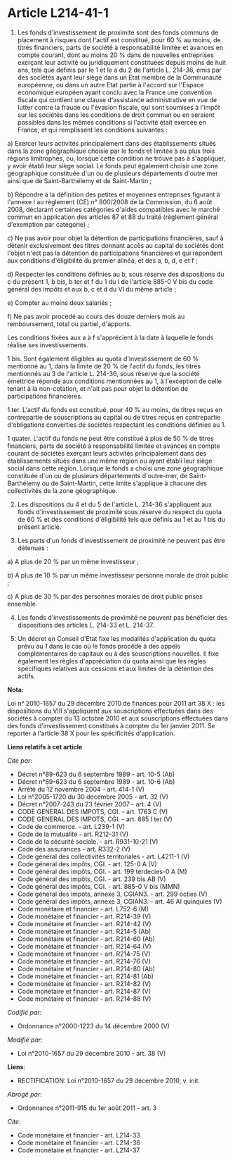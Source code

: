 # Article L214-41-1

1. Les fonds d'investissement de proximité sont des fonds communs de placement à risques dont l'actif est constitué, pour 60
% au moins, de titres financiers, parts de société à responsabilité limitée et avances en compte courant, dont au moins 20 %
dans de nouvelles entreprises exerçant leur activité ou juridiquement constituées depuis moins de huit ans, tels que définis
par le 1 et le a du 2 de l'article L. 214-36, émis par des sociétés ayant leur siège dans un Etat membre de la Communauté
européenne, ou dans un autre Etat partie à l'accord sur l'Espace économique européen ayant conclu avec la France une
convention fiscale qui contient une clause d'assistance administrative en vue de lutter contre la fraude ou l'évasion
fiscale, qui sont soumises à l'impôt sur les sociétés dans les conditions de droit commun ou en seraient passibles dans les
mêmes conditions si l'activité était exercée en France, et qui remplissent les conditions suivantes : 

a) Exercer leurs activités principalement dans des établissements situés dans la zone géographique choisie par le fonds et
limitée à au plus trois régions limitrophes, ou, lorsque cette condition ne trouve pas à s'appliquer, y avoir établi leur
siège social. Le fonds peut également choisir une zone géographique constituée d'un ou de plusieurs départements d'outre mer
ainsi que de Saint-Barthélemy et de Saint-Martin ; 

b) Répondre à la définition des petites et moyennes entreprises figurant à l'annexe I au règlement (CE) n° 800/2008 de la
Commission, du 6 août 2008, déclarant certaines catégories d'aides compatibles avec le marché commun en application des
articles 87 et 88 du traité (règlement général d'exemption par catégorie) ; 

c) Ne pas avoir pour objet la détention de participations financières, sauf à détenir exclusivement des titres donnant accès
au capital de sociétés dont l'objet n'est pas la détention de participations financières et qui répondent aux conditions
d'éligibilité du premier alinéa, et des a, b, d, e et f ;

d) Respecter les conditions définies au b, sous réserve des dispositions du c du présent 1, b bis, b ter et f du 1 du I de
l'article 885-0 V bis du code général des impôts et aux b, c et d du VI du même article ;

e) Compter au moins deux salariés ;

f) Ne pas avoir procédé au cours des douze derniers mois au remboursement, total ou partiel, d'apports. 

Les conditions fixées aux a à f s'apprécient à la date à laquelle le fonds réalise ses investissements. 

1 bis. Sont également éligibles au quota d'investissement de 60 % mentionné au 1, dans la limite de 20 % de l'actif du fonds,
les titres mentionnés au 3 de l'article L. 214-36, sous réserve que la société émettrice réponde aux conditions mentionnées
au 1, à l'exception de celle tenant à la non-cotation, et n'ait pas pour objet la détention de participations financières.

1 ter. L'actif du fonds est constitué, pour 40 % au moins, de titres reçus en contrepartie de souscriptions au capital ou de
titres reçus en contrepartie d'obligations converties de sociétés respectant les conditions définies au 1.

1 quater. L'actif du fonds ne peut être constitué à plus de 50 % de titres financiers, parts de société à responsabilité
limitée et avances en compte courant de sociétés exerçant leurs activités principalement dans des établissements situés dans
une même région ou ayant établi leur siège social dans cette région. Lorsque le fonds a choisi une zone géographique
constituée d'un ou de plusieurs départements d'outre-mer, de Saint-Barthélemy ou de Saint-Martin, cette limite s'applique à
chacune des collectivités de la zone géographique. 

2. Les dispositions du 4 et du 5 de l'article L. 214-36 s'appliquent aux fonds d'investissement de proximité sous réserve du
respect du quota de 60 % et des conditions d'éligibilité tels que définis au 1 et au 1 bis du présent article. 

3. Les parts d'un fonds d'investissement de proximité ne peuvent pas être détenues : 

a) A plus de 20 % par un même investisseur ; 

b) A plus de 10 % par un même investisseur personne morale de droit public ; 

c) A plus de 30 % par des personnes morales de droit public prises ensemble. 

4. Les fonds d'investissements de proximité ne peuvent pas bénéficier des dispositions des articles L. 214-33 et L. 214-37. 

5. Un décret en Conseil d'Etat fixe les modalités d'application du quota prévu au 1 dans le cas où le fonds procède à des
appels complémentaires de capitaux ou à des souscriptions nouvelles. Il fixe également les règles d'appréciation du quota
ainsi que les règles spécifiques relatives aux cessions et aux limites de la détention des actifs.

**Nota:**

Loi n° 2010-1657 du 29 décembre 2010 de finances pour 2011 art 38 X : les dispositions du VIII s'appliquent aux souscriptions
effectuées dans des sociétés à compter du 13 octobre 2010 et aux souscriptions effectuées dans des fonds d'investissement
constitués à compter du 1er janvier 2011. Se reporter à l'article 38 X pour les spécificités d'application.

**Liens relatifs à cet article**

_Cité par_:

  - Décret n°89-623 du 6 septembre 1989 - art. 10-5 (Ab)
  - Décret n°89-623 du 6 septembre 1989 - art. 10-6 (Ab)
  - Arrêté du 12 novembre 2004 - art. 414-1 (V)
  - Loi n°2005-1720 du 30 décembre 2005 - art. 32 (V)
  - Décret n°2007-243 du 23 février 2007 - art. 4 (V)
  - CODE GENERAL DES IMPOTS, CGI. - art. 1763 C (V)
  - CODE GENERAL DES IMPOTS, CGI. - art. 885 I ter (V)
  - Code de commerce. - art. L239-1 (V)
  - Code de la mutualité - art. R212-31 (V)
  - Code de la sécurité sociale. - art. R931-10-21 (V)
  - Code des assurances - art. R332-2 (V)
  - Code général des collectivités territoriales - art. L4211-1 (V)
  - Code général des impôts, CGI. - art. 125-0 A (V)
  - Code général des impôts, CGI. - art. 199 terdecies-0 A (M)
  - Code général des impôts, CGI. - art. 239 bis AB  (V)
  - Code général des impôts, CGI. - art. 885-0 V bis (MMN)
  - Code général des impôts, annexe 3, CGIAN3. - art. 299 octies (V)
  - Code général des impôts, annexe 3, CGIAN3. - art. 46 AI quinquies (V)
  - Code monétaire et financier - art. L752-6 (M)
  - Code monétaire et financier - art. R214-39 (V)
  - Code monétaire et financier - art. R214-42 (V)
  - Code monétaire et financier - art. R214-5 (Ab)
  - Code monétaire et financier - art. R214-60 (Ab)
  - Code monétaire et financier - art. R214-64 (V)
  - Code monétaire et financier - art. R214-75 (V)
  - Code monétaire et financier - art. R214-76 (V)
  - Code monétaire et financier - art. R214-80 (Ab)
  - Code monétaire et financier - art. R214-81 (Ab)
  - Code monétaire et financier - art. R214-82 (V)
  - Code monétaire et financier - art. R214-87 (V)
  - Code monétaire et financier - art. R214-88 (V)

_Codifié par_:

  - Ordonnance n°2000-1223 du 14 décembre 2000 (V)

_Modifié par_:

  - Loi n°2010-1657 du 29 décembre 2010 - art. 38 (V)

**Liens**:

  - RECTIFICATION: Loi n°2010-1657 du 29 décembre 2010, v. init.

_Abrogé par_:

  - Ordonnance n°2011-915 du 1er août 2011 - art. 3

_Cite_:

  - Code monétaire et financier - art. L214-33
  - Code monétaire et financier - art. L214-36
  - Code monétaire et financier - art. L214-37

